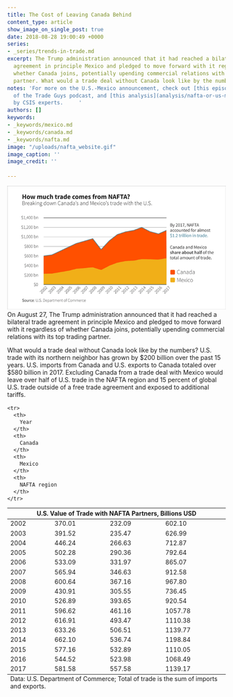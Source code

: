 ```yaml
---
title: The Cost of Leaving Canada Behind
content_type: article
show_image_on_single_post: true
date: 2018-08-28 19:00:49 +0000
series:
- _series/trends-in-trade.md
excerpt: The Trump administration announced that it had reached a bilateral trade
  agreement in principle Mexico and pledged to move forward with it regardless of
  whether Canada joins, potentially upending commercial relations with its top trading
  partner. What would a trade deal without Canada look like by the numbers?
notes: 'For more on the U.S.-Mexico announcement, check out [this episode](podcast/hafta-talk-nafta/)
  of the Trade Guys podcast, and [this analysis](analysis/nafta-or-us-mexico-trade-agreement)
  by CSIS experts.     '
authors: []
keywords:
- _keywords/mexico.md
- _keywords/canada.md
- _keywords/nafta.md
image: "/uploads/nafta_website.gif"
image_caption: ''
image_credit: ''

---
```

![](/uploads/nafta_website.gif)On August 27, The Trump administration announced that it had reached a bilateral trade agreement in principle Mexico and pledged to move forward with it regardless of whether Canada joins, potentially upending commercial relations with its top trading partner.

What would a trade deal without Canada look like by the numbers? U.S. trade with its northern neighbor has grown by $200 billion over the past 15 years. U.S. imports from Canada and U.S. exports to Canada totaled over $580 billion in 2017. Excluding Canada from a trade deal with Mexico would leave over half of U.S. trade in the NAFTA region and 15 percent of global U.S. trade outside of a free trade agreement and exposed to additional tariffs.

<table>

<thead>
<tr>
<th colspan="4" class="table-title">
U.S. Value of Trade with NAFTA Partners, Billions USD
</th>
</tr>

    <tr>
      <th>
        Year
      </th>
      <th>
        Canada
      </th>
      <th>
        Mexico
      </th>
      <th>
        NAFTA region
      </th>
    </tr>

</thead>

<tbody>
<tr>
<td>
2002
</td>
<td>
370.01
</td>
<td>
232.09
</td>
<td>
602.10
</td>
</tr>
<tr>
<td>
2003
</td>
<td>
391.52
</td>
<td>
235.47
</td>
<td>
626.99
</td>
</tr>
<tr>
<td>
2004
</td>
<td>
446.24
</td>
<td>
266.63
</td>
<td>
712.87
</td>
</tr>
<tr>
<td>
2005
</td>
<td>
502.28
</td>
<td>
290.36
</td>
<td>
792.64
</td>
</tr>
<tr>
<td>
2006
</td>
<td>
533.09
</td>
<td>
331.97
</td>
<td>
865.07
</td>
</tr>
<tr>
<td>
2007
</td>
<td>
565.94
</td>
<td>
346.63
</td>
<td>
912.58
</td>
</tr>
<tr>
<td>
2008
</td>
<td>
600.64
</td>
<td>
367.16
</td>
<td>
967.80
</td>
</tr>
<tr>
<td>
2009
</td>
<td>
430.91
</td>
<td>
305.55
</td>
<td>
736.45
</td>
</tr>
<tr>
<td>
2010
</td>
<td>
526.89
</td>
<td>
393.65
</td>
<td>
920.54
</td>
</tr>
<tr>
<td>
2011
</td>
<td>
596.62
</td>
<td>
461.16
</td>
<td>
1057.78
</td>
</tr>
<tr>
<td>
2012
</td>
<td>
616.91
</td>
<td>
493.47
</td>
<td>
1110.38
</td>
</tr>
<tr>
<td>
2013
</td>
<td>
633.26
</td>
<td>
506.51
</td>
<td>
1139.77
</td>
</tr>
<tr>
<td>
2014
</td>
<td>
662.10
</td>
<td>
536.74
</td>
<td>
1198.84
</td>
</tr>
<tr>
<td>
2015
</td>
<td>
577.16
</td>
<td>
532.89
</td>
<td>
1110.05
</td>
</tr>
<tr>
<td>
2016
</td>
<td>
544.52
</td>
<td>
523.98
</td>
<td>
1068.49
</td>
</tr>
<tr>
<td>
2017
</td>
<td>
581.58
</td>
<td>
557.58
</td>
<td>
1139.17
</td>
</tr>
</tbody>

<tfoot>
<tr>
<td colspan="4">
Data: U.S. Department of Commerce; Total of trade is the sum of imports and exports.
</td>
</tr>
</tfoot>

</table>
